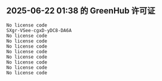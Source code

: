 ## 2025-06-22 01:38 的 GreenHub 许可证
```
No license code
SXgr-VSee-cgxD-yDC8-DA6A
No license code
No license code
No license code
No license code
No license code
No license code
No license code
No license code
```
